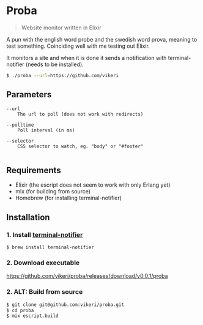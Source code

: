 # Proba
> Website monitor written in Elixir

A pun with the english word probe and the swedish word prova, meaning to test something. Coinciding well with me testing out Elixir.

It monitors a site and when it is done it sends a notification with terminal-notifier (needs to be installed).

```sh
$ ./proba --url=https://github.com/vikeri
```

## Parameters
```
--url
	The url to poll (does not work with redirects)

--polltime
	Poll interval (in ms)

--selector
	CSS selector to watch, eg. "body" or "#footer"	
	
```


## Requirements

* Elixir (the escript does not seem to work with only Erlang yet)
* mix (for building from source)
* Homebrew (for installing terminal-notifier)

## Installation

### 1. Install [terminal-notifier](https://github.com/julienXX/terminal-notifier)
```
$ brew install terminal-notifier
```

### 2. Download executable

https://github.com/vikeri/proba/releases/download/v0.0.1/proba

### 2. ALT: Build from source

```sh
$ git clone git@github.com:vikeri/proba.git
$ cd proba
$ mix escript.build
```
